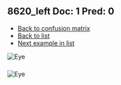 ## 8620_left Doc: 1 Pred: 0
- [Back to confusion matrix](https://github.com/juliandewit/kaggle_retinopathy/blob/master/matrix.md)
- [Back to list](https://github.com/juliandewit/kaggle_retinopathy/blob/master/lists/10/list.md)
- [Next example in list](https://github.com/juliandewit/kaggle_retinopathy/blob/master/lists/10/86/8660_left.md)

![Eye](https://retinopaty.blob.core.windows.net/size1024/8620_left_1.jpeg)

### 

![Eye]()
